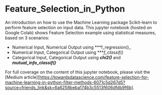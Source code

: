 # Feature_Selection_in_Python
An introduction on how to use the Machine Learning package Scikit-learn to perform feature selection on input data.
This jupyter notebook (hosted on Google Colab) shows Feature Selection example using statistical measures, based on 3 scenarios:
- Numerical Input, Numerical Output using ***f_regression()_
- Numerical Input, Categorical Output using ***_f_classif()_
- Categorical Input, Categorical Output using ***chi2()*** and ***mutual_info_classif()***

For full coverage on the content of this jupyter notebook, please visit the [Medium article][https://towardsdatascience.com/feature-selection-for-machine-learning-in-python-filter-methods-6071c5d267d5?source=friends_link&sk=6a6258beba174b3c5513f606dfdb9f6b]. 
